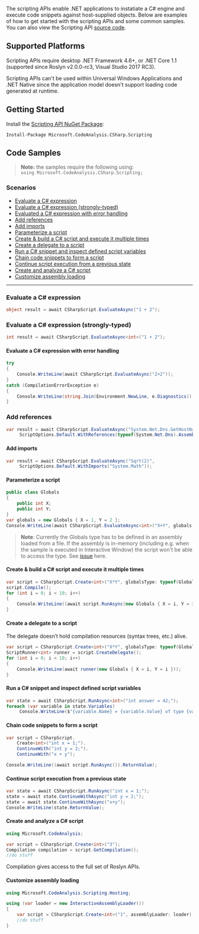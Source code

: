 The scripting APIs enable .NET applications to instatiate a C# engine and execute code snippets against host-supplied objects. Below are examples of how to get started with the scripting APIs and some common samples. You can also view the Scripting API [source code](https://github.com/dotnet/roslyn/tree/a7319e2bc8cac34c34527031e6204d383d29d4ab/src/Scripting).

## Supported Platforms

Scripting APIs require desktop .NET Framework 4.6+, or .NET Core 1.1 (supported since Roslyn v2.0.0-rc3, Visual Studio 2017 RC3).

Scripting APIs can't be used within Universal Windows Applications and .NET Native since the application model doesn't support loading code generated at runtime. 

## Getting Started
Install the [Scripting API NuGet Package](https://www.nuget.org/packages/Microsoft.CodeAnalysis.CSharp.Scripting/):
```
Install-Package Microsoft.CodeAnalysis.CSharp.Scripting
```

## Code Samples
> **Note:** the samples require the following using: <br/>
> ```using Microsoft.CodeAnalysis.CSharp.Scripting;``` <br/>

### Scenarios
* [Evaluate a C# expression](#expr)
* [Evaluate a C# expression (strongly-typed)](#exprstrong)
* [Evaluated a C# expression with error handling](#error)
* [Add references](#addref)
* [Add imports](#addimports)
* [Parameterize a script](#parameter)
* [Create & build a C# script and execute it multiple times](#multi)
* [Create a delegate to a script](#delegate)
* [Run a C# snippet and inspect defined script variables](#inspect)
* [Chain code snippets to form a script](#chain)
* [Continue script execution from a previous state](#prevstate)
* [Create and analyze a C# script](#createscript)
* [Customize assembly loading](#assembly)

<hr/>

### <a name="expr"></a>Evaluate a C# expression
```csharp
object result = await CSharpScript.EvaluateAsync("1 + 2");
```

### <a name="exprstrong"></a>Evaluate a C# expression (strongly-typed)
```csharp
int result = await CSharpScript.EvaluateAsync<int>("1 + 2");
```

#### <a name="error"></a>Evaluate a C# expression with error handling
```csharp
try
{
    Console.WriteLine(await CSharpScript.EvaluateAsync("2+2"));
}
catch (CompilationErrorException e)
{
    Console.WriteLine(string.Join(Environment.NewLine, e.Diagnostics));
}
```

### <a name="addref"></a>Add references
```csharp
var result = await CSharpScript.EvaluateAsync("System.Net.Dns.GetHostName()", 
     ScriptOptions.Default.WithReferences(typeof(System.Net.Dns).Assembly));
```

#### <a name="addimports"></a>Add imports
```csharp
var result = await CSharpScript.EvaluateAsync("Sqrt(2)", 
     ScriptOptions.Default.WithImports("System.Math"));
```

#### <a name="parameter"></a>Parameterize a script
```csharp
public class Globals
{
    public int X;
    public int Y;
}
var globals = new Globals { X = 1, Y = 2 };
Console.WriteLine(await CSharpScript.EvaluateAsync<int>("X+Y", globals: globals));
```

> **Note**: Currently the Globals type has to be defined in an assembly loaded from a file. If the assembly is in-memory (including e.g. when the sample is executed in Interactive Window) the script won't be able to access the type. See [issue](https://github.com/dotnet/roslyn/issues/6101) here.

#### <a name="multi"></a> Create & build a C# script and execute it multiple times
```csharp
var script = CSharpScript.Create<int>("X*Y", globalsType: typeof(Globals));
script.Compile();
for (int i = 0; i < 10; i++)
{
    Console.WriteLine((await script.RunAsync(new Globals { X = i, Y = i })).ReturnValue);
}
```

#### <a name="delegate"></a> Create a delegate to a script
The delegate doesn’t hold compilation resources (syntax trees, etc.) alive.

```csharp
var script = CSharpScript.Create<int>("X*Y", globalsType: typeof(Globals));
ScriptRunner<int> runner = script.CreateDelegate();
for (int i = 0; i < 10; i++)
{
    Console.WriteLine(await runner(new Globals { X = i, Y = i }));
}
```

#### <a name="inspect"></a> Run a C# snippet and inspect defined script variables
```csharp
var state = await CSharpScript.RunAsync<int>("int answer = 42;");
foreach (var variable in state.Variables)
     Console.WriteLine($"{variable.Name} = {variable.Value} of type {variable.Type}");
```

#### <a name="chain"></a> Chain code snippets to form a script
```csharp
var script = CSharpScript.
    Create<int>("int x = 1;").
    ContinueWith("int y = 2;").
    ContinueWith("x + y");

Console.WriteLine((await script.RunAsync()).ReturnValue);
```

#### <a name="previoustate"></a> Continue script execution from a previous state
```csharp
var state = await CSharpScript.RunAsync("int x = 1;");
state = await state.ContinueWithAsync("int y = 2;");
state = await state.ContinueWithAsync("x+y");
Console.WriteLine(state.ReturnValue);
```

#### <a name="createscript"></a> Create and analyze a C# script
```csharp
using Microsoft.CodeAnalysis;

var script = CSharpScript.Create<int>("3");
Compilation compilation = script.GetCompilation();
//do stuff
```
Compilation gives access to the full set of Roslyn APIs.

#### <a name="assembly"></a> Customize assembly loading
```csharp
using Microsoft.CodeAnalysis.Scripting.Hosting;

using (var loader = new InteractiveAssemblyLoader())
{
    var script = CSharpScript.Create<int>("1", assemblyLoader: loader);
    //do stuff 
}
```